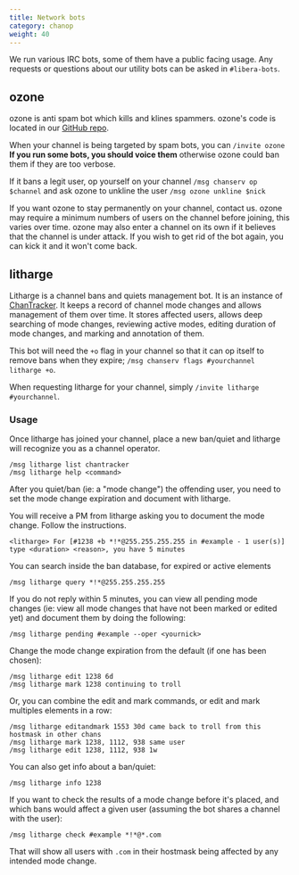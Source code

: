 ```yaml
---
title: Network bots
category: chanop
weight: 40
---
```


We run various IRC bots, some of them have a public facing usage. Any requests
or questions about our utility bots can be asked in `#libera-bots`.

## ozone

ozone is anti spam bot which kills and klines spammers. ozone's code is located in our [GitHub repo](https://github.com/Libera-Chat/ozone).

When your channel is being targeted by spam bots, you can `/invite ozone`
**If you run some bots, you should voice them** otherwise ozone could ban them
if they are too verbose.

If it bans a legit user, op yourself on your channel
`/msg chanserv op $channel` and ask ozone to unkline the user
`/msg ozone unkline $nick`

If you want ozone to stay permanently on your channel, contact us.
ozone may require a minimum numbers of users on the channel before joining,
this varies over time. ozone may also enter a channel on its own if it
believes that the channel is under attack. If you wish to get rid of the bot
again, you can kick it and it won't come back.

## litharge

Litharge is a channel bans and quiets management bot. It is an instance of
[ChanTracker](https://github.com/ncoevoet/ChanTracker). It keeps a record of
channel mode changes and allows management of them over time. It stores
affected users, allows deep searching of mode changes, reviewing active modes,
editing duration of mode changes, and marking and annotation of them.

This bot will need the `+o` flag in your channel so that it can op itself to
remove bans when they expire; `/msg chanserv flags #yourchannel litharge +o`.

When requesting litharge for your channel, simply `/invite litharge #yourchannel`.

### Usage

Once litharge has joined your channel, place a new ban/quiet and
litharge will recognize you as a channel operator.

```irc
/msg litharge list chantracker
/msg litharge help <command>
```

After you quiet/ban (ie: a "mode change") the offending user, you need to
set the mode change expiration and document with litharge.

You will receive a PM from litharge asking you to document the mode change.
Follow the instructions.

```irc
<litharge> For [#1238 +b *!*@255.255.255.255 in #example - 1 user(s)] type <duration> <reason>, you have 5 minutes
```

You can search inside the ban database, for expired or active elements

```irc
/msg litharge query *!*@255.255.255.255
```

If you do not reply within 5 minutes, you can view all pending mode changes
(ie: view all mode changes that have not been marked or edited yet) and
document them by doing the following:

```irc
/msg litharge pending #example --oper <yournick>
```

Change the mode change expiration from the default (if one has been chosen):

```irc
/msg litharge edit 1238 6d
/msg litharge mark 1238 continuing to troll
```

Or, you can combine the edit and mark commands, or edit and mark multiples
elements in a row:

```irc
/msg litharge editandmark 1553 30d came back to troll from this hostmask in other chans
/msg litharge mark 1238, 1112, 938 same user
/msg litharge edit 1238, 1112, 938 1w
```

You can also get info about a ban/quiet:

```irc
/msg litharge info 1238
```

If you want to check the results of a mode change before it's placed, and
which bans would affect a given user (assuming the bot shares a channel
with the user):

```irc
/msg litharge check #example *!*@*.com
```

That will show all users with `.com` in their hostmask being affected by any
intended mode change.
